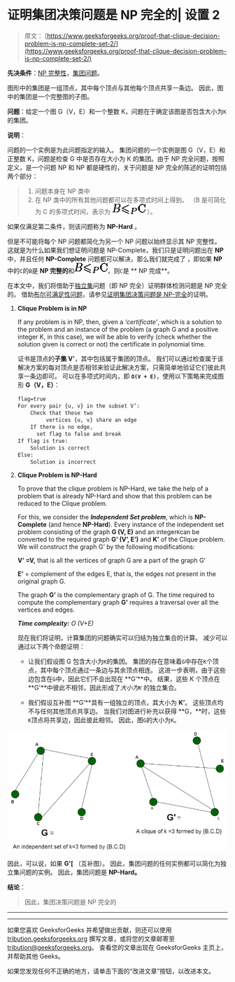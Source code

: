 # 证明集团决策问题是 NP 完全的| 设置 2

> 原文： [https://www.geeksforgeeks.org/proof-that-clique-decision-problem-is-np-complete-set-2/](https://www.geeksforgeeks.org/proof-that-clique-decision-problem-is-np-complete-set-2/)

**先决条件**：[NP 完整性](https://www.geeksforgeeks.org/np-completeness-set-1/)，[集团问题](https://en.wikipedia.org/wiki/Clique_problem)。

图形中的集团是一组顶点，其中每个顶点与其他每个顶点共享一条边。 因此，图中的集团是一个完整图的子图。

**问题**：给定一个图 G（V，E）和一个整数 K，问题在于确定该图是否包含大小为`K`的集团。

**说明**：

问题的一个实例是为此问题指定的输入。 集团问题的一个实例是图 G（V，E）和正整数 K，问题是检查 G 中是否存在大小为 K 的集团。由于 NP 完全问题，按照定义，是一个问题 NP 和 NP 都是硬性的，关于问题是 NP 完全的陈述的证明包括两个部分：

> 1.  问题本身在 NP 类中
> 2.  在 NP 类中的所有其他问题都可以在多项式时间上得到。
>     （B 是可简化为 C 的多项式时间，表示为 ![B$\leqslant_P$C](img/704e99eabfa939687e3f42fed6bce836.png "Rendered by QuickLaTeX.com") ）。

如果仅满足第二条件，则该问题称为 **NP-Hard** 。

但是不可能将每个 NP 问题都简化为另一个 NP 问题以始终显示其 NP 完整性。 这就是为什么如果我们想证明问题是 NP-Complete，我们只是证明问题出在 **NP** 中，并且任何 **NP-Complete** 问题都可以解决，那么我们就完成了 ，即如果 **NP** 中的`C`的`B`是 **NP 完整的**和![B$\leqslant_P$C](img/704e99eabfa939687e3f42fed6bce836.png "Rendered by QuickLaTeX.com")，则`C`是 ** NP 完成**。

在本文中，我们将借助于[独立集](https://www.geeksforgeeks.org/proof-that-independent-set-in-graph-theory-is-np-complete/)问题（即 NP 完全）证明群体检测问题是 NP 完全的。 借助[布尔可满足性问题](https://www.geeksforgeeks.org/2-satisfiability-2-sat-problem/)，请参见[证明集团决策问题是 NP-完全](https://www.geeksforgeeks.org/proof-that-clique-decision-problem-is-np-complete/)的证明。

1.  **Clique Problem is in NP**

    If any problem is in NP, then, given a *‘certificate’*, which is a solution to the problem and an instance of the problem (a graph G and a positive integer K, in this case), we will be able to verify (check whether the solution given is correct or not) the certificate in polynomial time.

    证书是顶点的**子集 V'**，其中包括属于集团的顶点。 我们可以通过检查属于该解决方案的每对顶点是否相邻来验证此解决方案，只需简单地验证它们彼此共享一条边即可。 可以在多项式时间内，即 **`O(V + E)`**，使用以下策略来完成图形 **G（V，E）**：

    ```
    flag=true
    For every pair {u, v} in the subset V’:
        Check that these two
             vertices {u, v} share an edge
        If there is no edge,
          set flag to false and break
    If flag is true:
        Solution is correct
    Else:
        Solution is incorrect 

    ```

2.  **Clique Problem is NP-Hard**

    To prove that the clique problem is NP-Hard, we take the help of a problem that is already NP-Hard and show that this problem can be reduced to the Clique problem.

    For this, we consider the ***Independent Set problem***, which is **NP-Complete** (and hence **NP-Hard**). Every instance of the independent set problem consisting of the graph **G (V, E)** and an integer`K`can be converted to the required graph **G’ (V’, E’)** and **K’** of the Clique problem. We will construct the graph G’ by the following modifications:

    **V’ =V,** that is all the vertices of graph G are a part of the graph G’

    **E’** = complement of the edges E, that is, the edges not present in the original graph G.

    The graph **G’** is the complementary graph of G. The time required to compute the complementary graph **G’** requires a traversal over all the vertices and edges.

    ***Time complexity:** O (V+E)*

    现在我们将证明，计算集团的问题确实可以归结为独立集合的计算。 减少可以通过以下两个命题证明：

    *   让我们假设图 G 包含大小为`K`的集团。 集团的存在意味着`G`中存在`K`个顶点，其中每个顶点通过一条边与其余顶点相连。 这进一步表明，由于这些边包含在`G`中，因此它们不会出现在 **G'**中。 结果，这些 K 个顶点在 **G'**中彼此不相邻，因此形成了*大小为`K`* 的独立集合。

    *   我们假设互补图 **G’**具有一组独立的顶点，其大小为 **K’**。 这些顶点均不与任何其他顶点共享边。 当我们对图进行补充以获得 **G，**时，这些`K`顶点将共享边，因此彼此相邻。 因此，图`G`的大小为`K`。

![](img/1186b42d7b762cc6ee1db050f736a800.png)

因此，可以说，如果 **G'[** （互补图）。 因此，集团问题的任何实例都可以简化为独立集问题的实例。 因此，集团问题是 **NP-Hard。**

**结论**：

> 因此，集团决策问题是 NP 完全的



* * *

* * *

如果您喜欢 GeeksforGeeks 并希望做出贡献，则还可以使用 [tribution.geeksforgeeks.org](https://contribute.geeksforgeeks.org/) 撰写文章，或将您的文章邮寄至 tribution@geeksforgeeks.org。 查看您的文章出现在 GeeksforGeeks 主页上，并帮助其他 Geeks。

如果您发现任何不正确的地方，请单击下面的“改进文章”按钮，以改进本文。